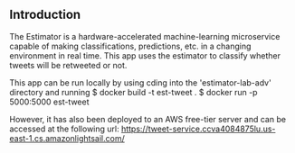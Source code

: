 ## Introduction

The Estimator is a hardware-accelerated machine-learning microservice capable of making classifications, predictions, etc. in a changing environment in real time. This app uses the estimator to classify whether tweets will be retweeted or not.

This app can be run locally by using cding into the 'estimator-lab-adv' directory and running
  $ docker build -t est-tweet .
  $ docker run -p 5000:5000 est-tweet

However, it has also been deployed to an AWS free-tier server and can be accessed at the following url:
  https://tweet-service.ccva4084875lu.us-east-1.cs.amazonlightsail.com/